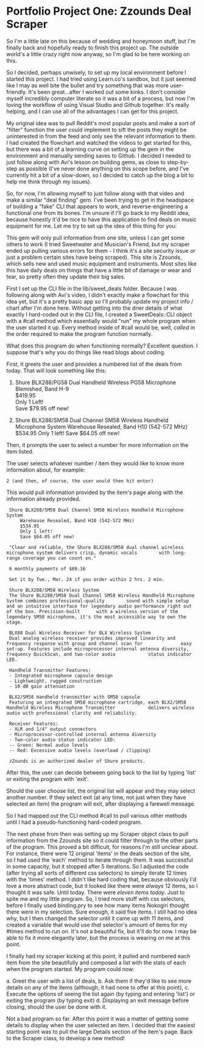 # Portfolio Project One: Zzounds Deal Scraper

So I'm a little late on this because of wedding and honeymoon stuff, but I'm finally back and hopefully ready to finish this project up. The outside world's a little crazy right now anyway, so I'm glad to be here working on this.

So I decided, perhaps unwisely, to set up my local environment before I started this project. I had tried using Learn.co's sandbox, but it just seemed like I may as well bite the bullet and try something that was more user-friendly. It's been great...after I worked out some kinks. I don't consider myself incredibly computer literate so it was a bit of a process, but now I'm loving the workflow of using Visual Studio and Github together. It's really helping, and I can use all of the advantages I can get for this project. 

My original idea was to pull Reddit's most popular posts and make a sort of "filter" function the user could implement to sift the posts they might be uninterested in from the feed and only see the relevant information to them. I had created the flowchart and watched the videos to get started for this, but there was a bit of a learning curve on setting up the gem in the environment and manually sending saves to Github. I decided I needed to just follow along with Avi's lesson on building gems, as close to step-by-step as possible (I've never done anything on this scope before, and I've currently hit a bit of a slow-down, so I decided to catch up the blog a bit to help me think through my issues).

So, for now, I'm allowing myself to just follow along with that video and make a similar "deal finding" gem. I've been trying to get in the headspace of building a "fake" CLI that appears to work, and reverse-engineering a functional one from its bones. I'm unsure if I'll go back to my Reddit idea, because honestly it'd be nice to have this application to find deals on music equipment for me. Let me try to set up the idea of this thing for you:

This gem will only pull information from one site, unless I can get some others to work (I tried Sweetwater and Musician's Friend, but my scraper ended up pulling various errors for them - I think it's a site security issue or just a problem certain sites have being scraped). This site is Zzounds, which sells new and used music equipment and instruments. Most sites like this have daily deals on things that have a little bit of damage or wear and tear, so pretty often they update their big sales. 

First I set up the CLI file in the lib/sweet_deals folder. Because I was following along with Avi's video, I didn't exactly make a flowchart for this idea yet, but it's a pretty basic app so I'll probably update my project info / chart after I'm done here. Without getting into the drier details of what exactly I hard-coded out in the CLI file, I created a SweetDeals::CLI object with a #call method which essentially would "run" my whole program when the user started it up. Every method inside of #call would be, well, *called* in the order required to make the program function normally. 

What does this program do when functioning normally? Excellent question. I suppose that's why you do things like read blogs about coding. 

First, it greets the user and provides a numbered list of the deals from today. That will look something like this:

1. 
     Shure BLX288/PG58 Dual Handheld Wireless PG58 Microphone
		 Blemished, Band H-9                                                                                         
		 $419.95                                                                                                                   
		 Only 1 Left!                                                                                                             
		 Save $79.95 off new!                                                                                          
		 
2. 
     Shure BLX288/SM58 Dual Channel SM58 Wireless Handheld Microphone System
		 Warehouse Resealed, Band H10 (542-572 MHz)
		 $534.95
		 Only 1 left!
		 Save $64.05 off new!


Then, it prompts the user to select a number for more information on the item listed.

The user selects whatever number / item they would like to know more information about, for example: 

    2 (and then, of course, the user would then hit enter) 

This would pull information provided by the item's page along with the information already provided.


     Shure BLX288/SM58 Dual Channel SM58 Wireless Handheld Microphone System
		 Warehouse Resealed, Band H10 (542-572 MHz)
		 $534.95
		 Only 1 left!
		 Save $64.05 off new!
		 
     "Clear and reliable, the Shure BLX288/SM58 dual channel wireless microphone system delivers crisp, dynamic vocals        with long-range coverage you can count on." 
		 
     6 monthly payments of $89.16
		 
     Get it by Tue., Mar. 24 if you order within 2 hrs. 2 min.
		 
     Shure BLX288/SM58 Wireless System
     The Shure BLX288/SM58 Dual Channel SM58 Wireless Handheld Microphone System combines professional-quality        sound with simple setup and an intuitive interface for legendary audio performance right out of the box. Precision-built      with a wireless version of the legendary SM58 microphone, it's the most accessible way to own the stage.

     BLX88 Dual Wireless Receiver for BLX Wireless System
     Dual analog wireless receiver provides improved linearity and frequency response with group and channel scan for              easy set-up. Features include microprocessor internal antenna diversity, frequency QuickScan, and two-color audio            status indicator LED.

     Handheld Transmitter Features:
     - Integrated microphone capsule design
     - Lightweight, rugged construction
     - 10 dB gain attenuation

     BLX2/SM58 Handheld transmitter with SM58 capsule
     Featuring an integrated SM58 microphone cartridge, each BLX2/SM58 Handheld Wireless Microphone Transmitter            delivers wireless audio with professional clarity and reliability.

     Receiver Features:
     - XLR and 1/4" output connectors
     - Microprocessor-controlled internal antenna diversity
     - Two-color audio status indicator LED:
     -- Green: Normal audio levels
     -- Red: Excessive audio levels (overload / clipping)

     zZounds is an authorized dealer of Shure products.
		 
After this, the user can decide between going back to the list by typing 'list' or exiting the program with 'exit'. 

Should the user choose list, the original list will appear and they may select another number. If they select exit (at any time, not just when they have selected an item) the program will exit, after displaying a farewell message. 

So I had mapped out the CLI method #call to pull various other methods until I had a pseudo-functioning hard-coded program. 

The next phase from then was setting up my Scraper object class to pull information from the Zzounds site so it could filter through to the other parts of the program. This proved a bit difficult, for reasons I'm still unclear about. For instance, there were 12 original 'items' in the deals section of the site, so I had used the 'each' method to iterate through them. It was successful in some capacity, but it stopped after 5 iterations. So I adjusted the code (after trying all sorts of different css selectors) to simply iterate 12 times with the 'times' method. I didn't like hard coding that, because obviously I'd love a more abstract code, but it looked like there were *always* 12 items, so I thought it was safe. Until today. There were *eleven items today*. Just to spite me and my little program. So, I tried more stuff with css selectors, before I finally used binding.pry to see how many items Nokogiri thought there were in my selection. Sure enough, it said five items. I still had no idea why, but I then changed the selector until it came up with 11 items, and created a variable that would use *that* selector's amount of items for my #times method to run on. It's not a beautiful fix, but it'll do for now. I may be able to fix it more elegantly later, but the process is wearing on me at this point.

I finally had my scraper kicking at this point, it pulled and numbered each item from the site beautifully and composed a list with the stats of each when the program started. My program could now: 

a. Greet the user with a list of deals,
b. Ask them if they'd like to see more details on any of the items (although, it had none to offer at this point),
c. Execute the options of seeing the list again (by typing and entering 'list') or exiting the program (by typing exit)
d. Displaying an exit message before closing, should the user be done with it. 

Not a bad program so far. After this point it was a matter of getting some details to display when the user selected an item. I decided that the easiest starting point was to pull the large Details section of the item's page. Back to the Scraper class, to develop a new method!


